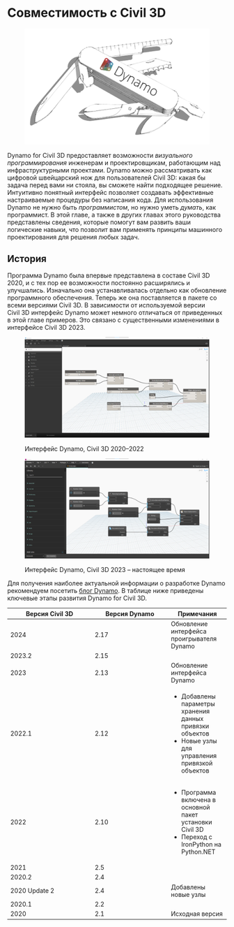 # Совместимость с Civil 3D

<figure><img src="../.gitbook/assets/DynamoSwissKnife-WhiteBackground_edit (2).jpg" alt="" width="563"><figcaption></figcaption></figure>

Dynamo for Civil 3D предоставляет возможности _визуального программирования_ инженерам и проектировщикам, работающим над инфраструктурными проектами. Dynamo можно рассматривать как цифровой швейцарский нож для пользователей Civil 3D: какая бы задача перед вами ни стояла, вы сможете найти подходящее решение. Интуитивно понятный интерфейс позволяет создавать эффективные настраиваемые процедуры без написания кода. Для использования Dynamo не нужно быть _программистом_, но нужно уметь _думать_, как программист. В этой главе, а также в других главах этого руководства представлены сведения, которые помогут вам развить ваши логические навыки, что позволит вам применять принципы машинного проектирования для решения любых задач.

## История

Программа Dynamo была впервые представлена в составе Civil 3D 2020, и с тех пор ее возможности постоянно расширялись и улучшались. Изначально она устанавливалась отдельно как обновление программного обеспечения. Теперь же она поставляется в пакете со всеми версиями Civil 3D. В зависимости от используемой версии Civil 3D интерфейс Dynamo может немного отличаться от приведенных в этой главе примеров. Это связано с существенными изменениями в интерфейсе Civil 3D 2023.

<figure><img src="../.gitbook/assets/c3d-ui-old.png" alt=""><figcaption><p>Интерфейс Dynamo, Civil 3D 2020–2022</p></figcaption></figure>

<figure><img src="../.gitbook/assets/c3d-ui-new.png" alt=""><figcaption><p>Интерфейс Dynamo, Civil 3D 2023 – настоящее время</p></figcaption></figure>

Для получения наиболее актуальной информации о разработке Dynamo рекомендуем посетить [блог Dynamo](https://dynamobim.org/blog/). В таблице ниже приведены ключевые этапы развития Dynamo for Civil 3D. 

<table data-full-width="false"><thead><tr><th width="180">Версия Civil 3D</th><th width="161">Версия Dynamo</th><th>Примечания</th></tr></thead><tbody><tr><td>2024</td><td>2.17</td><td>Обновление интерфейса проигрывателя Dynamo</td></tr><tr><td>2023.2</td><td>2.15</td><td></td></tr><tr><td>2023</td><td>2.13</td><td>Обновление интерфейса Dynamo</td></tr><tr><td>2022.1</td><td>2.12</td><td><ul><li>Добавлены параметры хранения данных привязки объектов</li><li>Новые узлы для управления привязкой объектов</li></ul></td></tr><tr><td>2022</td><td>2.10</td><td><ul><li>Программа включена в основной пакет установки Civil 3D</li><li>Переход с IronPython на Python.NET</li></ul></td></tr><tr><td>2021</td><td>2.5</td><td></td></tr><tr><td>2020.2</td><td>2.4</td><td></td></tr><tr><td>2020 Update 2</td><td>2.4</td><td>Добавлены новые узлы</td></tr><tr><td>2020.1</td><td>2.2</td><td></td></tr><tr><td>2020</td><td>2.1</td><td>Исходная версия</td></tr></tbody></table>
